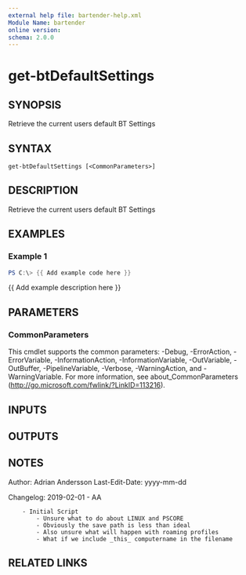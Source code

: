 ```yaml
---
external help file: bartender-help.xml
Module Name: bartender
online version:
schema: 2.0.0
---
```


# get-btDefaultSettings

## SYNOPSIS
Retrieve the current users default BT Settings

## SYNTAX

```
get-btDefaultSettings [<CommonParameters>]
```

## DESCRIPTION
Retrieve the current users default BT Settings

## EXAMPLES

### Example 1
```powershell
PS C:\> {{ Add example code here }}
```

{{ Add example description here }}

## PARAMETERS

### CommonParameters
This cmdlet supports the common parameters: -Debug, -ErrorAction, -ErrorVariable, -InformationAction, -InformationVariable, -OutVariable, -OutBuffer, -PipelineVariable, -Verbose, -WarningAction, and -WarningVariable.
For more information, see about_CommonParameters (http://go.microsoft.com/fwlink/?LinkID=113216).

## INPUTS

## OUTPUTS

## NOTES
Author: Adrian Andersson
Last-Edit-Date: yyyy-mm-dd


Changelog:
    2019-02-01 - AA
        
        - Initial Script
            - Unsure what to do about LINUX and PSCORE
            - Obviously the save path is less than ideal
            - Also unsure what will happen with roaming profiles
            - What if we include _this_ computername in the filename

## RELATED LINKS
